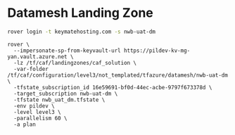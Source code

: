 # Datamesh Landing Zone
<!--
login a with a user who is a member of caf-platform-maintainers group.
- 16e59691-bf0d-44ec-acbe-9797f673378d [keymatedev-management]
- 907fdf9f-0793-4c9e-bb11-11ac3601dc35 [nwb-uat-dm]
-->

```bash
rover login -t keymatehosting.com -s nwb-uat-dm
```

```
rover \
  --impersonate-sp-from-keyvault-url https://pildev-kv-mg-yan.vault.azure.net \
  -lz /tf/caf/landingzones/caf_solution \
  -var-folder /tf/caf/configuration/level3/not_templated/tfazure/datamesh/nwb-uat-dm \
  -tfstate_subscription_id 16e59691-bf0d-44ec-acbe-9797f673378d \
  -target_subscription nwb-uat-dm \
  -tfstate nwb_uat_dm.tfstate \
  -env pildev \
  -level level3 \
  -parallelism 60 \
  -a plan
```